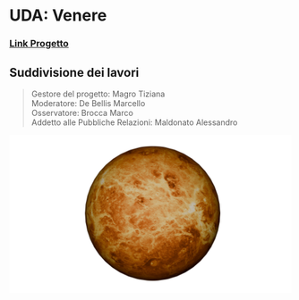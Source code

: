 # UDA: Venere  

### [Link Progetto](http://udavenere.altervista.org/)

## Suddivisione dei lavori

>Gestore del progetto: Magro Tiziana  
>Moderatore: De Bellis Marcello    
>Osservatore: Brocca Marco  
>Addetto alle Pubbliche Relazioni: Maldonato Alessandro

![Il pianeta Venere](/frame/1.png)
